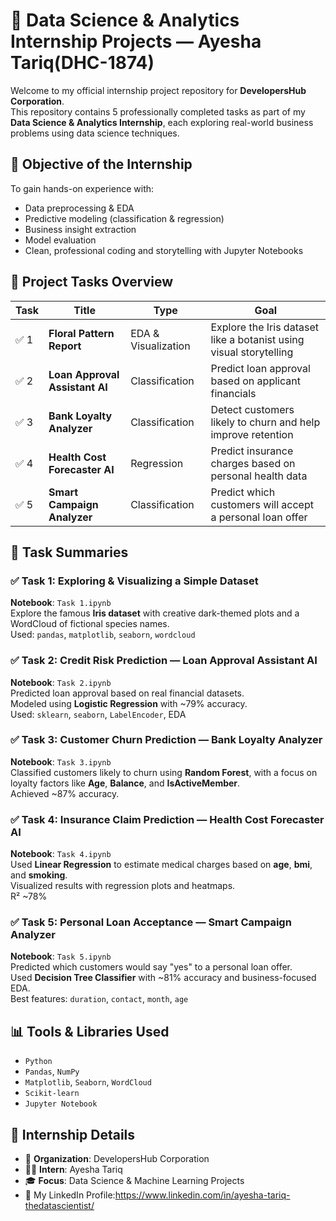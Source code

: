 # 🌟 Data Science & Analytics Internship Projects — Ayesha Tariq(DHC-1874)

Welcome to my official internship project repository for **DevelopersHub Corporation**.  
This repository contains 5 professionally completed tasks as part of my **Data Science & Analytics Internship**, each exploring real-world business problems using data science techniques.



## 🧠 Objective of the Internship

To gain hands-on experience with:
- Data preprocessing & EDA
- Predictive modeling (classification & regression)
- Business insight extraction
- Model evaluation
- Clean, professional coding and storytelling with Jupyter Notebooks



## 📁 Project Tasks Overview

| Task | Title | Type | Goal |
|------|-------|------|------|
| ✅ 1 | **Floral Pattern Report** | EDA & Visualization | Explore the Iris dataset like a botanist using visual storytelling |
| ✅ 2 | **Loan Approval Assistant AI** | Classification | Predict loan approval based on applicant financials |
| ✅ 3 | **Bank Loyalty Analyzer** | Classification | Detect customers likely to churn and help improve retention |
| ✅ 4 | **Health Cost Forecaster AI** | Regression | Predict insurance charges based on personal health data |
| ✅ 5 | **Smart Campaign Analyzer** | Classification | Predict which customers will accept a personal loan offer |



## 📌 Task Summaries

### ✅ Task 1: Exploring & Visualizing a Simple Dataset  
**Notebook**: `Task 1.ipynb`  
Explore the famous **Iris dataset** with creative dark-themed plots and a WordCloud of fictional species names.  
Used: `pandas`, `matplotlib`, `seaborn`, `wordcloud`



### ✅ Task 2: Credit Risk Prediction — Loan Approval Assistant AI  
**Notebook**: `Task 2.ipynb`  
Predicted loan approval based on real financial datasets.  
Modeled using **Logistic Regression** with ~79% accuracy.  
Used: `sklearn`, `seaborn`, `LabelEncoder`, EDA



### ✅ Task 3: Customer Churn Prediction — Bank Loyalty Analyzer  
**Notebook**: `Task 3.ipynb`  
Classified customers likely to churn using **Random Forest**, with a focus on loyalty factors like **Age**, **Balance**, and **IsActiveMember**.  
Achieved ~87% accuracy.



### ✅ Task 4: Insurance Claim Prediction — Health Cost Forecaster AI  
**Notebook**: `Task 4.ipynb`  
Used **Linear Regression** to estimate medical charges based on **age**, **bmi**, and **smoking**.  
Visualized results with regression plots and heatmaps.  
R² ~78%



### ✅ Task 5: Personal Loan Acceptance — Smart Campaign Analyzer  
**Notebook**: `Task 5.ipynb`  
Predicted which customers would say "yes" to a personal loan offer.  
Used **Decision Tree Classifier** with ~81% accuracy and business-focused EDA.  
Best features: `duration`, `contact`, `month`, `age`



## 📊 Tools & Libraries Used

- `Python`
- `Pandas`, `NumPy`
- `Matplotlib`, `Seaborn`, `WordCloud`
- `Scikit-learn`
- `Jupyter Notebook`



## 🧾 Internship Details

- 🏢 **Organization**: DevelopersHub Corporation  
- 🧑‍💻 **Intern**: Ayesha Tariq  
- 🎓 **Focus**: Data Science & Machine Learning Projects  
- 🔗 My LinkedIn Profile:https://www.linkedin.com/in/ayesha-tariq-thedatascientist/
